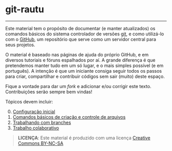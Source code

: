 # git-rautu
* * * * *

Este material tem o propósito de documentar (e manter atualizados) os
comandos básicos do sistema controlador de versões [git][], e como utilizá-lo com o [GitHub][], um repositório que serve como um servidor
central para seus projetos.

O material é baseado nas páginas de ajuda do próprio GitHub, e em
diversos tutoriais e fóruns espalhados por aí. A grande diferença é que
pretendemos manter tudo em um só lugar, e o mais simples possível (e em
português). A intenção é que um iniciante consiga seguir todos os passos
para criar, compartilhar e contribuir códigos sem sair (muito) deste
espaço.

Fique a vontade para dar um *fork* e adicionar e/ou corrigir este
texto. Contribuições serão sempre bem vindas!

Tópicos devem incluir:

0. [Configuração inicial][0]
1. [Comandos básicos de criação e controle de arquivos][1]
2. [Trabalhando com branches][2]
3. [Trabalho colaborativo][3]

> **LICENÇA**: Este material é produzido com uma licença
    [Creative Commons BY-NC-SA][CC]
    

[git]: http://git-scm.com
[GitHub]: https://github.com
[0]: ./git-rautu/blob/master/0_configuracao-inicial.md
[1]: .//1_comandos-basicos.md
[2]: ./2_trabalhando-com-branches.md
[3]: ./3_trabalho-colaborativo.md
[CC]: http://creativecommons.org/licenses/by-nc-sa/3.0/deed.pt 